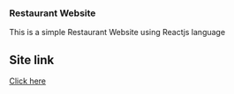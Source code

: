 ### Restaurant Website


This is a simple Restaurant Website using Reactjs language

## Site link

[ Click here ](https://restaurant-web-reactjs.vercel.app/)
